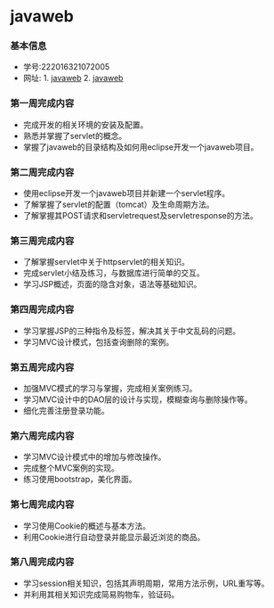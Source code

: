 # javaweb


### 基本信息
* 学号:222016321072005
* 网址: 1. [javaweb](http://120.79.68.168:8081/cookie/login.jsp)
        2. [javaweb](http://120.79.68.168:8081/cookie/books.jsp)
        

### 第一周完成内容
* 完成开发的相关环境的安装及配置。
* 熟悉并掌握了servlet的概念。
* 掌握了javaweb的目录结构及如何用eclipse开发一个javaweb项目。

### 第二周完成内容
* 使用eclipse开发一个javaweb项目并新建一个servlet程序。
* 了解掌握了servlet的配置（tomcat）及生命周期方法。
* 了解掌握其POST请求和servletrequest及servletresponse的方法。

### 第三周完成内容
* 了解掌握servlet中关于httpservlet的相关知识。
* 完成servlet小结及练习，与数据库进行简单的交互。
* 学习JSP概述，页面的隐含对象，语法等基础知识。

### 第四周完成内容
* 学习掌握JSP的三种指令及标签，解决其关于中文乱码的问题。
* 学习MVC设计模式，包括查询删除的案例。

### 第五周完成内容
* 加强MVC模式的学习与掌握，完成相关案例练习。
* 学习MVC设计中的DAO层的设计与实现，模糊查询与删除操作等。
* 细化完善注册登录功能。

### 第六周完成内容
* 学习MVC设计模式中的增加与修改操作。
* 完成整个MVC案例的实现。
* 练习使用bootstrap，美化界面。

### 第七周完成内容
* 学习使用Cookie的概述与基本方法。
* 利用Cookie进行自动登录并能显示最近浏览的商品。

### 第八周完成内容
* 学习session相关知识，包括其声明周期，常用方法示例，URL重写等。
* 并利用其相关知识完成简易购物车，验证码。

